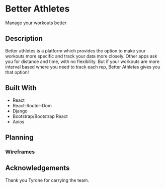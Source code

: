 # Better Athletes

Manage your workouts better

## Description

Better athletes is a platform which provides the option to make your workouts more specific and track your data more closely. Other apps ask you for distance and time, with no flexibility. But if your workouts are more interval based where you need to track each rep, Better Athletes gives you that option!

## Built With
- React
- React-Router-Dom
- Django
- Bootstrap/Bootstrap React
- Axios

## Planning
### Wireframes

## Acknowledgements
Thank you Tyrone for carrying the team.
